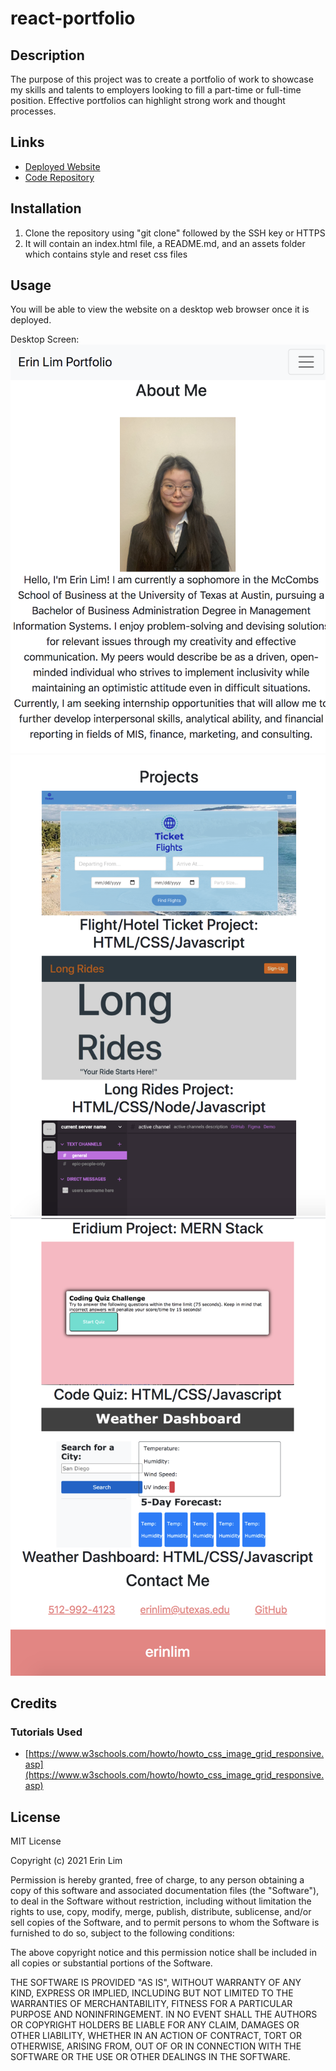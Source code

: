 # react-portfolio

## Description

The purpose of this project was to create a portfolio of work to showcase my skills and talents to employers looking to fill a part-time or full-time position. Effective portfolios can highlight strong work and thought processes. 

## Links
- [Deployed Website](https://erinlim2001.github.io/updated-portfolio/)
- [Code Repository](https://github.com/erinlim2001/react-portfolio)

## Installation

1. Clone the repository using "git clone" followed by the SSH key or HTTPS 
2. It will contain an index.html file, a README.md, and an assets folder which contains style and reset css files 

## Usage

You will be able to view the website on a desktop web browser once it is deployed.

Desktop Screen:
![Erin Lim Portfolio](./assets/images/1.png)
![Erin Lim Portfolio](./assets/images/2.png)
![Erin Lim Portfolio](./assets/images/3.png)

## Credits

### Tutorials Used
* [https://www.w3schools.com/howto/howto_css_image_grid_responsive.asp](https://www.w3schools.com/howto/howto_css_image_grid_responsive.asp)

## License

MIT License

Copyright (c) 2021 Erin Lim

Permission is hereby granted, free of charge, to any person obtaining a copy
of this software and associated documentation files (the "Software"), to deal
in the Software without restriction, including without limitation the rights
to use, copy, modify, merge, publish, distribute, sublicense, and/or sell
copies of the Software, and to permit persons to whom the Software is
furnished to do so, subject to the following conditions:

The above copyright notice and this permission notice shall be included in all
copies or substantial portions of the Software.

THE SOFTWARE IS PROVIDED "AS IS", WITHOUT WARRANTY OF ANY KIND, EXPRESS OR
IMPLIED, INCLUDING BUT NOT LIMITED TO THE WARRANTIES OF MERCHANTABILITY,
FITNESS FOR A PARTICULAR PURPOSE AND NONINFRINGEMENT. IN NO EVENT SHALL THE
AUTHORS OR COPYRIGHT HOLDERS BE LIABLE FOR ANY CLAIM, DAMAGES OR OTHER
LIABILITY, WHETHER IN AN ACTION OF CONTRACT, TORT OR OTHERWISE, ARISING FROM,
OUT OF OR IN CONNECTION WITH THE SOFTWARE OR THE USE OR OTHER DEALINGS IN THE
SOFTWARE.
